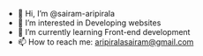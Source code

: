 - 👋 Hi, I’m @sairam-aripirala
- 👀 I’m interested in Developing websites
- 🌱 I’m currently learning Front-end development
- 📫 How to reach me: aripiralasairam@gmail.com

<!---
sairam-aripirala/sairam-aripirala is a ✨ special ✨ repository because its `README.md` (this file) appears on your GitHub profile.
You can click the Preview link to take a look at your changes.
--->

